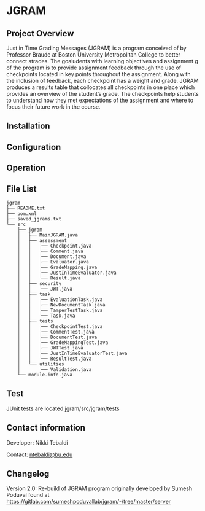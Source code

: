 # JGRAM

## Project Overview
Just in Time Grading Messages (JGRAM) is a program conceived of by Professor Braude at Boston University Metropolitan College to better connect strades. The goaludents with learning objectives and assignment g of the program is to provide assignment feedback through the use of checkpoints located in key points throughout the assignment. Along with the inclusion of feedback, each checkpoint has a weight and grade. JGRAM produces a results table that collocates all checkpoints in one place which provides an overview of the student’s grade. The checkpoints help students to understand how they met expectations of the assignment and where to focus their future work in the course.

## Installation

## Configuration

## Operation

## File List
```
jgram
├── README.txt
├── pom.xml
├── saved_jgrams.txt
└── src
    ├── jgram
    │   ├── MainJGRAM.java
    │   ├── assessment
    │   │   ├── Checkpoint.java
    │   │   ├── Comment.java
    │   │   ├── Document.java
    │   │   ├── Evaluator.java
    │   │   ├── GradeMapping.java
    │   │   ├── JustInTimeEvaluator.java
    │   │   └── Result.java
    │   ├── security
    │   │   └── JWT.java
    │   ├── task
    │   │   ├── EvaluationTask.java
    │   │   ├── NewDocumentTask.java
    │   │   ├── TamperTestTask.java
    │   │   └── Task.java
    │   ├── tests
    │   │   ├── CheckpointTest.java
    │   │   ├── CommentTest.java
    │   │   ├── DocumentTest.java
    │   │   ├── GradeMappingTest.java
    │   │   ├── JWTTest.java
    │   │   ├── JustInTimeEvaluatorTest.java
    │   │   └── ResultTest.java
    │   └── utilities
    │       └── Validation.java
    └── module-info.java
```
## Test
JUnit tests are located jgram/src/jgram/tests 

## Contact information
Developer: Nikki Tebaldi

Contact: ntebaldi@bu.edu

## Changelog
Version 2.0: Re-build of JGRAM program originally developed by Sumesh Poduval found at https://gitlab.com/sumeshpoduvallab/jgram/-/tree/master/server
